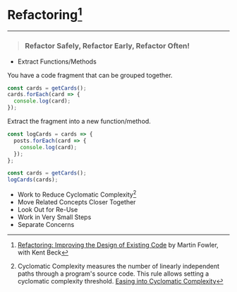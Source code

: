 # Refactoring[^1]
---

> ### Refactor Safely, Refactor Early, Refactor Often!

- Extract Functions/Methods

You have a code fragment that can be grouped together.

```javascript
const cards = getCards();
cards.forEach(card => {
  console.log(card);
});
```

Extract the fragment into a new function/method.

```javascript
const logCards = cards => {
  posts.forEach(card => {
    console.log(card);
  });
};

const cards = getCards();
logCards(cards);
```

- Work to Reduce Cyclomatic Complexity[^2]
- Move Related Concepts Closer Together
- Look Out for Re-Use
- Work in Very Small Steps
- Separate Concerns

[^1]: [Refactoring: Improving the Design of Existing Code](https://www.martinfowler.com/books/refactoring.html) by Martin Fowler, with Kent Beck
[^2]: Cyclomatic Complexity measures the number of linearly independent paths through a program's source code. This rule allows setting a cyclomatic complexity threshold. [Easing into Cyclomatic Complexity](https://dev.to/igneel64/easing-into-cyclomatic-complexity-38b1)
